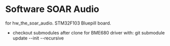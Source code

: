 # Software SOAR Audio
for hw_the_soar_audio.  STM32F103 Bluepill board.

- checkout submodules after clone for BME680 driver with: git submodule update --init --recursive

